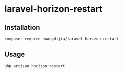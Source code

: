 # laravel-horizon-restart

## Installation

~~~bash
composer require huangdijia/laravel-horizon-restart
~~~

## Usage

~~~bash
php artisan horizon:restart
~~~